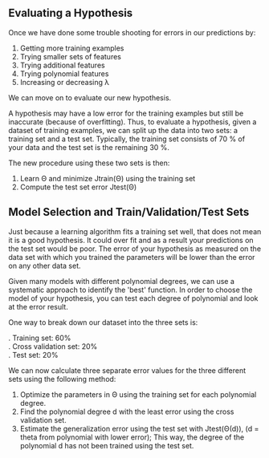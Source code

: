 ## Evaluating a Hypothesis ##
Once we have done some trouble shooting for errors in our predictions by:

1)  Getting more training examples<br/>
2)  Trying smaller sets of features<br/>
3)  Trying additional features<br/>
4)  Trying polynomial features<br/>
5)  Increasing or decreasing λ

We can move on to evaluate our new hypothesis.

A hypothesis may have a low error for the training examples but still be inaccurate (because of overfitting). Thus, to evaluate a hypothesis, given a dataset of training examples, we can split up the data into two sets: a training set and a test set. Typically, the training set consists of 70 % of your data and the test set is the remaining 30 %.

The new procedure using these two sets is then:

1)  Learn Θ and minimize Jtrain(Θ) using the training set
2)  Compute the test set error Jtest(Θ)

## Model Selection and Train/Validation/Test Sets ##
Just because a learning algorithm fits a training set well, that does not mean it is a good hypothesis. It could over fit and as a result your predictions on the test set would be poor. The error of your hypothesis as measured on the data set with which you trained the parameters will be lower than the error on any other data set.

Given many models with different polynomial degrees, we can use a systematic approach to identify the 'best' function. In order to choose the model of your hypothesis, you can test each degree of polynomial and look at the error result.

One way to break down our dataset into the three sets is:

. Training set: 60%<br/>
. Cross validation set: 20% <br/>
. Test set: 20%

We can now calculate three separate error values for the three different sets using the following method:

1)  Optimize the parameters in Θ using the training set for each polynomial degree.
2)  Find the polynomial degree d with the least error using the cross validation set.
3)  Estimate the generalization error using the test set with Jtest(Θ(d)), (d = theta from polynomial with lower error);
This way, the degree of the polynomial d has not been trained using the test set.
